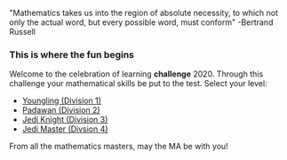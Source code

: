 "Mathematics takes us into the region of absolute necessity, to which not only the actual word, but every possible word, must conform" -Bertrand Russell 

### This is where the fun begins 
Welcome to the celebration of learning **challenge** 2020. Through this challenge your mathematical skills be put to the test.  Select your level: 

* [Youngling (Division 1)](L1Start.md)
* [Padawan (Division 2)](L2Start.md)
* [Jedi Knight (Division 3)](L3Start.md)
* [Jedi Master (Divsion 4)](L3Start.md) 

From all the mathematics masters, may the MA be with you! 



